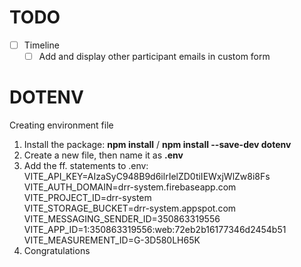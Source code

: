 # TODO
- [ ] Timeline
  - [ ] Add and display other participant emails in custom form

# DOTENV
Creating environment file

1. Install the package: **npm install** / **npm install --save-dev dotenv**
2. Create a new file, then name it as **.env**
3. Add the ff. statements to .env:\
    VITE_API_KEY=AIzaSyC948B9d6ilrIelZD0tiIEWxjWlZw8i8Fs\
    VITE_AUTH_DOMAIN=drr-system.firebaseapp.com\
    VITE_PROJECT_ID=drr-system\
    VITE_STORAGE_BUCKET=drr-system.appspot.com\
    VITE_MESSAGING_SENDER_ID=350863319556\
    VITE_APP_ID=1:350863319556:web:72eb2b16177346d2454b51\
    VITE_MEASUREMENT_ID=G-3D580LH65K
4. Congratulations